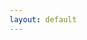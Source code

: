 ```yaml
---
layout: default
---
```

<div id = "app">
  <google-login></google-login>
</div>
<script src = "js/main.js"></script>
